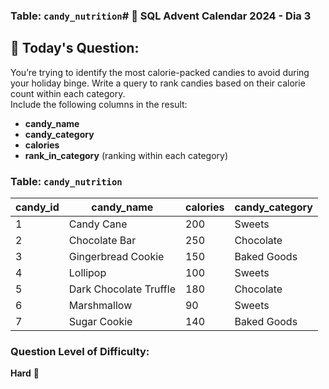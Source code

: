 ### Table: `candy_nutrition`# 🎅 SQL Advent Calendar 2024 - Dia 3

## 🎯 Today's Question:
You’re trying to identify the most calorie-packed candies to avoid during your holiday binge. Write a query to rank candies based on their calorie count within each category.  
Include the following columns in the result:  
- **candy_name**  
- **candy_category**  
- **calories**  
- **rank_in_category** (ranking within each category)

### Table: `candy_nutrition`

| candy_id | candy_name               | calories | candy_category |
|----------|--------------------------|----------|----------------|
| 1        | Candy Cane               | 200      | Sweets         |
| 2        | Chocolate Bar            | 250      | Chocolate      |
| 3        | Gingerbread Cookie       | 150      | Baked Goods    |
| 4        | Lollipop                 | 100      | Sweets         |
| 5        | Dark Chocolate Truffle   | 180      | Chocolate      |
| 6        | Marshmallow              | 90       | Sweets         |
| 7        | Sugar Cookie             | 140      | Baked Goods    |

### Question Level of Difficulty:  
**Hard** 🤯
